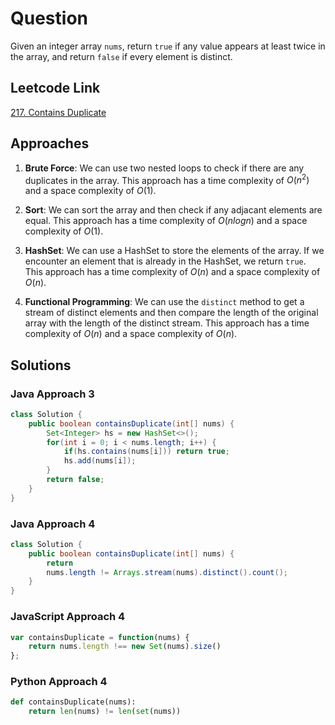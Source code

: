 # Question
Given an integer array `nums`, return `true` if any value appears at least twice in the array, and return `false` if every element is distinct.

## Leetcode Link
[217. Contains Duplicate](https://leetcode.com/problems/contains-duplicate/)

## Approaches
1. **Brute Force**: We can use two nested loops to check if there are any duplicates in the array. This approach has a time complexity of $O(n^2)$ and a space complexity of $O(1)$.

2. **Sort**: We can sort the array and then check if any adjacant elements are equal. This approach has a time complexity of $O(n log n)$ and a space complexity of $O(1)$.

3. **HashSet**: We can use a HashSet to store the elements of the array. If we encounter an element that is already in the HashSet, we return `true`. This approach has a time complexity of $O(n)$ and a space complexity of $O(n)$.

4. **Functional Programming**: We can use the `distinct` method to get a stream of distinct elements and then compare the length of the original array with the length of the distinct stream. This approach has a time complexity of $O(n)$ and a space complexity of $O(n)$.

## Solutions
### Java Approach 3
```Java
class Solution {
    public boolean containsDuplicate(int[] nums) {
        Set<Integer> hs = new HashSet<>();
        for(int i = 0; i < nums.length; i++) {
            if(hs.contains(nums[i])) return true;
            hs.add(nums[i]);
        }
        return false;
    }
}
```

### Java Approach 4
```Java
class Solution {
    public boolean containsDuplicate(int[] nums) {
        return 
        nums.length != Arrays.stream(nums).distinct().count();
    }
}
```

### JavaScript Approach 4
```JavaScript
var containsDuplicate = function(nums) {
    return nums.length !== new Set(nums).size()
};
```

### Python Approach 4
```Python
def containsDuplicate(nums):
    return len(nums) != len(set(nums))
```